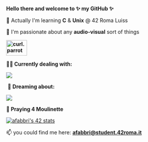 <p><strong>Hello there and welcome to ✨ my GitHub ✨</strong></p>

<p>🔭 Actually I'm learning <strong>C</strong> &amp; <strong>Unix</strong> @ 42 Roma Luiss</p>

<p>🧶 I'm passionate about any <strong>audio-visual</strong> sort of things</p>

<p><strong><img src="https://media.tenor.com/SziKHF5taNMAAAAC/parrot-dancing.gif" alt="curl.parrot" width="56" height="42" /></strong></p>

<p>🤹🏽<strong>&nbsp;Currently dealing with:</strong></p>

<p><a href="https://github.com/xosiety?tab=repositories"> <img src="https://skillicons.dev/icons?i=c,vim,git,bash,md" /></a></p>

<p>&nbsp;💭&nbsp;<strong>Dreaming about:</strong></p>

<p><a href="https://github.com/xosiety?tab=repositories"> <img src="https://skillicons.dev/icons?i=blender,raspberrypi,linux" /> </a></p>

<p><strong>🫶 Praying 4 Moulinette</strong><br />

<a href="https://github.com/xosiety?tab=repositories"><img src="https://badge42.vercel.app/api/v2/cldhnh07v00880gl40bx970ai/stats?cursusId=21&amp;coalitionId=124" alt="afabbri's 42 stats" /> </a></p>

<p>📫 you could find me here: <strong><a href="mailto:afabbri@student.42roma.it ">afabbri@student.42roma.it </a></strong></p>
